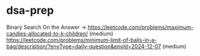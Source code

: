 # dsa-prep
Binary Search On the Answer -> https://leetcode.com/problems/maximum-candies-allocated-to-k-children/ (medium)
https://leetcode.com/problems/minimum-limit-of-balls-in-a-bag/description/?envType=daily-question&envId=2024-12-07 (medium)
